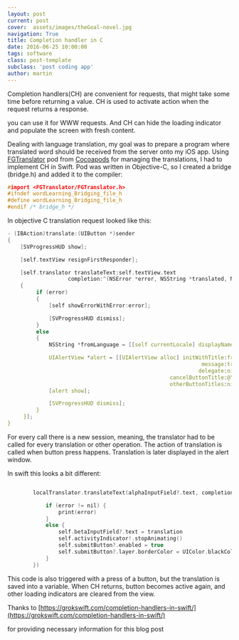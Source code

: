 ```yaml
---
layout: post
current: post
cover:  assets/images/theGoal-novel.jpg
navigation: True
title: Completion handler in C
date: 2016-06-25 10:00:00
tags: software
class: post-template
subclass: 'post coding app'
author: martin
---
```


Completion handlers(CH) are convenient for requests, that might take some time before returning a value. CH is used to activate action when the request returns a response.

you can use it for WWW requests. And CH can hide the loading indicator and populate the screen with fresh content.

Dealing with language translation, my goal was to prepare a program where translated word should be received from the server onto my iOS app. Using [FGTranslator](https://github.com/gpolak/FGTranslator) pod from [Cocoapods](https://cocoapods.org/) for managing the translations, I had to implement CH in Swift. Pod was written in Objective-C, so I created a bridge (bridge.h) and added it to the compiler:

``` C
#import <FGTranslator/FGTranslator.h>
#ifndef wordLearning_Bridging_file_h
#define wordLearning_Bridging_file_h
#endif /* bridge_h */

```

In objective C translation request looked like this:

``` C
- (IBAction)translate:(UIButton *)sender
{
    [SVProgressHUD show];

    [self.textView resignFirstResponder];

    [self.translator translateText:self.textView.text
                   completion:^(NSError *error, NSString *translated, NSString *sourceLanguage)
    {
         if (error)
         {
             [self showErrorWithError:error];

             [SVProgressHUD dismiss];
         }
         else
         {
             NSString *fromLanguage = [[self currentLocale] displayNameForKey:NSLocaleIdentifier value:sourceLanguage];

             UIAlertView *alert = [[UIAlertView alloc] initWithTitle:fromLanguage ? [NSString stringWithFormat:@"from %@", fromLanguage] : nil
                                                             message:translated
                                                            delegate:nil
                                                   cancelButtonTitle:@"OK"
                                                   otherButtonTitles:nil];
             [alert show];

             [SVProgressHUD dismiss];
         }
     }];
}
```

For every call there is a new session, meaning, the translator had to be called for every translation or other operation.
The action of translation is called when button press happens. Translation is later displayed in the alert window.

In swift this looks a bit different:
``` C

        localTranslator.translateText(alphaInputField?.text, completion: {(error, translation,sourceLanguage) in

            if (error != nil) {
                print(error)
            }
            else {
                self.betaInputField?.text = translation
                self.activityIndicator!.stopAnimating()
                self.submitButton?.enabled = true
                self.submitButton?.layer.borderColor = UIColor.blackColor().CGColor
            }
        })
```

This code is also triggered with a press of a button, but the translation is saved into a variable.
When CH returns, button becomes active again, and other loading indicators are cleared from the view.

Thanks to [https://grokswift.com/completion-handlers-in-swift/](https://grokswift.com/completion-handlers-in-swift/)

for providing necessary information for this blog post
